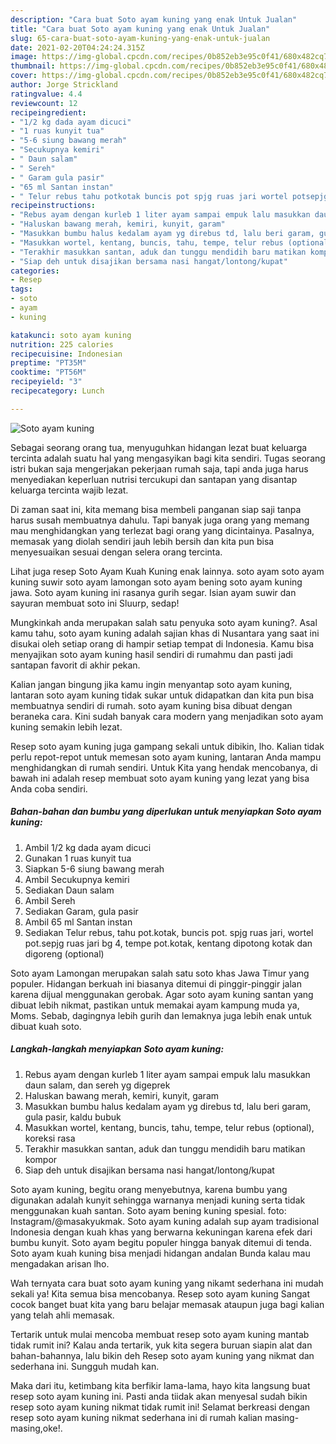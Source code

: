 ```yaml
---
description: "Cara buat Soto ayam kuning yang enak Untuk Jualan"
title: "Cara buat Soto ayam kuning yang enak Untuk Jualan"
slug: 65-cara-buat-soto-ayam-kuning-yang-enak-untuk-jualan
date: 2021-02-20T04:24:24.315Z
image: https://img-global.cpcdn.com/recipes/0b852eb3e95c0f41/680x482cq70/soto-ayam-kuning-foto-resep-utama.jpg
thumbnail: https://img-global.cpcdn.com/recipes/0b852eb3e95c0f41/680x482cq70/soto-ayam-kuning-foto-resep-utama.jpg
cover: https://img-global.cpcdn.com/recipes/0b852eb3e95c0f41/680x482cq70/soto-ayam-kuning-foto-resep-utama.jpg
author: Jorge Strickland
ratingvalue: 4.4
reviewcount: 12
recipeingredient:
- "1/2 kg dada ayam dicuci"
- "1 ruas kunyit tua"
- "5-6 siung bawang merah"
- "Secukupnya kemiri"
- " Daun salam"
- " Sereh"
- " Garam gula pasir"
- "65 ml Santan instan"
- " Telur rebus tahu potkotak buncis pot spjg ruas jari wortel potsepjg ruas jari bg 4 tempe potkotak kentang dipotong kotak dan digoreng optional"
recipeinstructions:
- "Rebus ayam dengan kurleb 1 liter ayam sampai empuk lalu masukkan daun salam, dan sereh yg digeprek"
- "Haluskan bawang merah, kemiri, kunyit, garam"
- "Masukkan bumbu halus kedalam ayam yg direbus td, lalu beri garam, gula pasir, kaldu bubuk"
- "Masukkan wortel, kentang, buncis, tahu, tempe, telur rebus (optional), koreksi rasa"
- "Terakhir masukkan santan, aduk dan tunggu mendidih baru matikan kompor"
- "Siap deh untuk disajikan bersama nasi hangat/lontong/kupat"
categories:
- Resep
tags:
- soto
- ayam
- kuning

katakunci: soto ayam kuning 
nutrition: 225 calories
recipecuisine: Indonesian
preptime: "PT35M"
cooktime: "PT56M"
recipeyield: "3"
recipecategory: Lunch

---
```



![Soto ayam kuning](https://img-global.cpcdn.com/recipes/0b852eb3e95c0f41/680x482cq70/soto-ayam-kuning-foto-resep-utama.jpg)

Sebagai seorang orang tua, menyuguhkan hidangan lezat buat keluarga tercinta adalah suatu hal yang mengasyikan bagi kita sendiri. Tugas seorang istri bukan saja mengerjakan pekerjaan rumah saja, tapi anda juga harus menyediakan keperluan nutrisi tercukupi dan santapan yang disantap keluarga tercinta wajib lezat.

Di zaman  saat ini, kita memang bisa membeli panganan siap saji tanpa harus susah membuatnya dahulu. Tapi banyak juga orang yang memang mau menghidangkan yang terlezat bagi orang yang dicintainya. Pasalnya, memasak yang diolah sendiri jauh lebih bersih dan kita pun bisa menyesuaikan sesuai dengan selera orang tercinta. 

Lihat juga resep Soto Ayam Kuah Kuning enak lainnya. soto ayam soto ayam kuning suwir soto ayam lamongan soto ayam bening soto ayam kuning jawa. Soto ayam kuning ini rasanya gurih segar. Isian ayam suwir dan sayuran membuat soto ini Sluurp, sedap!

Mungkinkah anda merupakan salah satu penyuka soto ayam kuning?. Asal kamu tahu, soto ayam kuning adalah sajian khas di Nusantara yang saat ini disukai oleh setiap orang di hampir setiap tempat di Indonesia. Kamu bisa menyajikan soto ayam kuning hasil sendiri di rumahmu dan pasti jadi santapan favorit di akhir pekan.

Kalian jangan bingung jika kamu ingin menyantap soto ayam kuning, lantaran soto ayam kuning tidak sukar untuk didapatkan dan kita pun bisa membuatnya sendiri di rumah. soto ayam kuning bisa dibuat dengan beraneka cara. Kini sudah banyak cara modern yang menjadikan soto ayam kuning semakin lebih lezat.

Resep soto ayam kuning juga gampang sekali untuk dibikin, lho. Kalian tidak perlu repot-repot untuk memesan soto ayam kuning, lantaran Anda mampu menghidangkan di rumah sendiri. Untuk Kita yang hendak mencobanya, di bawah ini adalah resep membuat soto ayam kuning yang lezat yang bisa Anda coba sendiri.

<!--inarticleads1-->

##### Bahan-bahan dan bumbu yang diperlukan untuk menyiapkan Soto ayam kuning:

1. Ambil 1/2 kg dada ayam dicuci
1. Gunakan 1 ruas kunyit tua
1. Siapkan 5-6 siung bawang merah
1. Ambil Secukupnya kemiri
1. Sediakan  Daun salam
1. Ambil  Sereh
1. Sediakan  Garam, gula pasir
1. Ambil 65 ml Santan instan
1. Sediakan  Telur rebus, tahu pot.kotak, buncis pot. spjg ruas jari, wortel pot.sepjg ruas jari bg 4, tempe pot.kotak, kentang dipotong kotak dan digoreng (optional)


Soto ayam Lamongan merupakan salah satu soto khas Jawa Timur yang populer. Hidangan berkuah ini biasanya ditemui di pinggir-pinggir jalan karena dijual menggunakan gerobak. Agar soto ayam kuning santan yang dibuat lebih nikmat, pastikan untuk memakai ayam kampung muda ya, Moms. Sebab, dagingnya lebih gurih dan lemaknya juga lebih enak untuk dibuat kuah soto. 

<!--inarticleads2-->

##### Langkah-langkah menyiapkan Soto ayam kuning:

1. Rebus ayam dengan kurleb 1 liter ayam sampai empuk lalu masukkan daun salam, dan sereh yg digeprek
1. Haluskan bawang merah, kemiri, kunyit, garam
1. Masukkan bumbu halus kedalam ayam yg direbus td, lalu beri garam, gula pasir, kaldu bubuk
1. Masukkan wortel, kentang, buncis, tahu, tempe, telur rebus (optional), koreksi rasa
1. Terakhir masukkan santan, aduk dan tunggu mendidih baru matikan kompor
1. Siap deh untuk disajikan bersama nasi hangat/lontong/kupat


Soto ayam kuning, begitu orang menyebutnya, karena bumbu yang digunakan adalah kunyit sehingga warnanya menjadi kuning serta tidak menggunakan kuah santan. Soto ayam bening kuning spesial. foto: Instagram/@masakyukmak. Soto ayam kuning adalah sup ayam tradisional Indonesia dengan kuah khas yang berwarna kekuningan karena efek dari bumbu kunyit. Soto ayam begitu populer hingga banyak ditemui di tenda. Soto ayam kuah kuning bisa menjadi hidangan andalan Bunda kalau mau mengadakan arisan lho. 

Wah ternyata cara buat soto ayam kuning yang nikamt sederhana ini mudah sekali ya! Kita semua bisa mencobanya. Resep soto ayam kuning Sangat cocok banget buat kita yang baru belajar memasak ataupun juga bagi kalian yang telah ahli memasak.

Tertarik untuk mulai mencoba membuat resep soto ayam kuning mantab tidak rumit ini? Kalau anda tertarik, yuk kita segera buruan siapin alat dan bahan-bahannya, lalu bikin deh Resep soto ayam kuning yang nikmat dan sederhana ini. Sungguh mudah kan. 

Maka dari itu, ketimbang kita berfikir lama-lama, hayo kita langsung buat resep soto ayam kuning ini. Pasti anda tiidak akan menyesal sudah bikin resep soto ayam kuning nikmat tidak rumit ini! Selamat berkreasi dengan resep soto ayam kuning nikmat sederhana ini di rumah kalian masing-masing,oke!.

